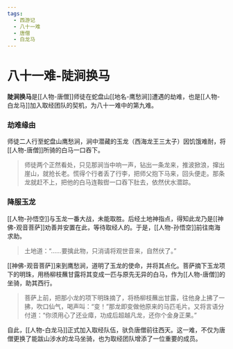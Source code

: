 ```yaml
---
tags:
  - 西游记
  - 八十一难
  - 唐僧
  - 白龙马
---
```

# 八十一难-陡涧换马

**陡涧换马**是[[人物-唐僧]]师徒在蛇盘山[[地名-鹰愁涧]]遭遇的劫难，也是[[人物-白龙马]]加入取经团队的契机，为八十一难中的第九难。

### **劫难缘由**
师徒二人行至蛇盘山鹰愁涧，涧中潜藏的玉龙（西海龙王三太子）因饥饿难耐，将[[人物-唐僧]]所骑的白马一口吞下。
> 师徒两个正然看处，只见那涧当中响一声，钻出一条龙来，推波掀浪，撺出崖山，就抢长老。慌得个行者丢了行李，把师父抱下马来，回头便走。那条龙就赶不上，把他的白马连鞍辔一口吞下肚去，依然伏水潜踪。

### **降服玉龙**
[[人物-孙悟空]]与玉龙一番大战，未能取胜。后经土地神指点，得知此龙乃是[[神佛-观音菩萨]]劝善并安置在此，等待取经人的。于是，[[人物-孙悟空]]前往南海求助。
> 土地道：“……要擒此物，只消请将观世音来，自然伏了。”

[[神佛-观音菩萨]]来到鹰愁涧，道明了玉龙的使命，并将其点化。菩萨摘下玉龙项下的明珠，用杨柳枝蘸甘露将其变成一匹与原先无异的白马，作为[[人物-唐僧]]的坐骑，助其西行。
> 菩萨上前，把那小龙的项下明珠摘了，将杨柳枝蘸出甘露，往他身上拂了一拂，吹口仙气，喝声叫：“变！”那龙即变做他原来的马匹毛片。又将言语分付道：“你须用心了还业瘴，功成后超越凡龙，还你个金身正果。”

自此，[[人物-白龙马]]正式加入取经队伍，驮负唐僧前往西天。这一难，不仅为唐僧更换了能跋山涉水的龙马坐骑，也为取经团队增添了一位重要的成员。
